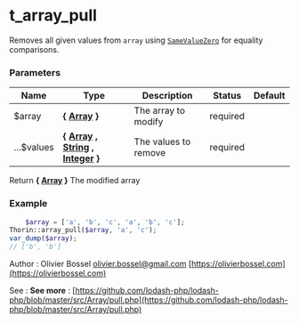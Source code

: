 # t_array_pull

Removes all given values from `array` using
[`SameValueZero`](http://ecma-international.org/ecma-262/7.0/#sec-samevaluezero)
for equality comparisons.



### Parameters
Name  |  Type  |  Description  |  Status  |  Default
------------  |  ------------  |  ------------  |  ------------  |  ------------
$array  |  **{ [Array](http://php.net/manual/en/language.types.array.php) }**  |  The array to modify  |  required  |
...$values  |  **{ [Array](http://php.net/manual/en/language.types.array.php) , [String](http://php.net/manual/en/language.types.string.php) , [Integer](http://php.net/manual/en/language.types.integer.php) }**  |  The values to remove  |  required  |

Return **{ [Array](http://php.net/manual/en/language.types.array.php) }** The modified array

### Example
```php
	$array = ['a', 'b', 'c', 'a', 'b', 'c'];
Thorin::array_pull($array, 'a', 'c');
var_dump($array);
// ['b', 'b']
```
Author : Olivier Bossel [olivier.bossel@gmail.com](mailto:olivier.bossel@gmail.com) [https://olivierbossel.com](https://olivierbossel.com)

See : **See more** : [https://github.com/lodash-php/lodash-php/blob/master/src/Array/pull.php](https://github.com/lodash-php/lodash-php/blob/master/src/Array/pull.php)